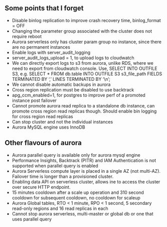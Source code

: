 ## Some points that I forget
- Disable binlog replication to improve crash recovery time, binlog_format = OFF
- Changing the parameter group associated with the cluster does not require reboot
- Aurora serverless only has cluster param group no instance, since there are no permanent instances
- Enable logs with server_audit_logging
- server_audit_logs_upload = 1, to upload logs to cloudwatch
- We can directly export logs to s3 from aurora, unlike RDS, where we need to export from cloudwatch console. Use, SELECT INTO OUTFILE S3, e.g. SELECT * FROM db.table INTO OUTFILE S3 s3_file_path FIELDS TERMINATED BY ‘,’ LINES TERMINATED BY ‘\n’;
- We cannot disable automatic backups in aurora
- Cross region replication must be disabled to use backtrack
- apg_ccm_enabled=1, for postgres to improve perf of a promoted instance post failover
- Cannot promote aurora read replica to a standalone db instance, can promote cross region read replicas though. Should enable bin logging for cross region read replicas
- Can stop cluster and not the individual instances
- Aurora MySQL engine uses InnoDB


## Other flavours of aurora
- Aurora parallel query is available only for aurora mysql engine
- Performance Insights, Backtrack (PITR) and IAM Authentication is not supported when parallel query is enabled
- Aurora Serverless compute layer is placed in a single AZ (not multi-AZ). Failover time is longer than a provisioned cluster.
- Enabling data API on serverless cluster, allows ine to access the cluster over secure HTTP endpoint.
- 15 minutes cooldown after a scale up operation and 310 second cooldown for subsequent cooldown, no cooldown for scaleup
- Aurora Global tables, RTO < 1 minute, RPO < 1 second, 5 secondary read-only regions and 16 read replicas in each
- Cannot stop aurora serverless, multi-master or global db or one that uses parallel query